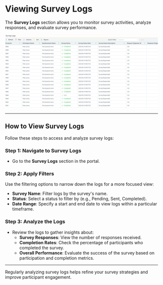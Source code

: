 # Viewing Survey Logs

The **Survey Logs** section allows you to monitor survey activities, analyze responses, and evaluate survey performance.

![alt text](image-6.png)

---

## How to View Survey Logs

Follow these steps to access and analyze survey logs:

### Step 1: Navigate to **Survey Logs**
- Go to the **Survey Logs** section in the portal.

### Step 2: Apply Filters

Use the filtering options to narrow down the logs for a more focused view:

- **Survey Name**: Filter logs by the survey's name.
- **Status**: Select a status to filter by (e.g., Pending, Sent, Completed).
- **Date Range**: Specify a start and end date to view logs within a particular timeframe.

### Step 3: Analyze the Logs

- Review the logs to gather insights about:
    - **Survey Responses**: View the number of responses received.
    - **Completion Rates**: Check the percentage of participants who completed the survey.
    - **Overall Performance**: Evaluate the success of the survey based on participation and completion metrics.

---

Regularly analyzing survey logs helps refine your survey strategies and improve participant engagement.
